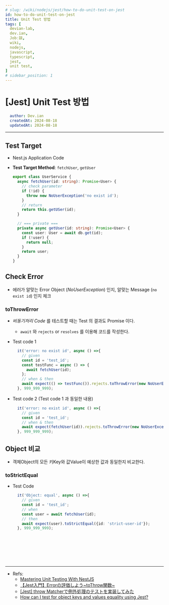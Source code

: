 ```yaml
---
# slug: /wiki/nodejs/jest/how-to-do-unit-test-on-jest
id: how-to-do-unit-test-on-jest
title: Unit Test 방법
tags: [
  devian-lab, 
  dev.ian,
  Jobː談,
  wiki,
  nodejs,
  javascript,
  typescript, 
  jest,
  unit test,
]
# sidebar_position: 1
---
```


<!--title -->
# [Jest] Unit Test 방법
<!--//title -->

<!-- 
```json
{
  "author": "Dev.ian",
  "createdAt": "2024-08-18",
  "updatedAt": "2024-08-18"
}
``` 
-->

```yaml
  author: Dev.ian
  createdAt: 2024-08-18
  updatedAt: 2024-08-18
```

---

## Test Target

  - Nest.js Application Code
  - **Test Target Method**: `fetchUser`, `getUser`

    ```typescript
    export class UserService {
      async fetchUser(id: string): Promise<User> {
        // check parameter
        if (!id) {
          throw new NoUserException('no exist id');
        }
        // return
        return this.getUSer(id);
      }

      // === private ===
      private async getUser(id: string): Promise<User> {
        const user: User = await db.get(id);
        if (!user) {
          return null;
        }
        return user;
      }
    }
    ```

## Check Error

  - 에러가 알맞는 Error Object (_NoUserException_) 인지, 알맞는 Message (`no exist id`) 인지 체크 

### toThrowError

  - _비동기처리 Code_ 를 테스트할 때는 Test 의 결과도 Promise 이다. 
    + `await` 와 `rejects` or `resolves` 를 이용해 코드를 작성한다.

  - Test code 1

    ```typescript
      it('error: no exist id', async () =>{
        // given
        const id = 'test_id';
        const testFunc = async () => {
          await fetchUser(id);
        };
        // when & then
        await expect(() => testFunc()).rejects.toThrowError(new NoUserException('no exist id'));
      }, 999_999_999);
    ```

  - Test code 2 (Test code 1 과 동일한 내용)

    ```typescript
      it('error: no exist id', async () =>{
        // given
        const id = 'test_id';
        // when & then
        await expect(fetchUser(id)).rejects.toThrowError(new NoUserException('no exist id'));
      }, 999_999_999);
    ```



## Object 비교
  
  - 객체Object의 모든 키Key와 값Value이 예상한 값과 동일한지 비교한다.

### toStrictEqual

  - Test Code

    ```typescript
      it('Object: equal', async () =>{
        // given
        const id = 'test_id';
        // when
        const user = await fetchUser(id);
        // then
        await expect(user).toStrictEqual({id: 'strict-user-id'});
      }, 999_999_999);
    ```




<br /><br /><br /><br /><br />

--- 
- Refs:
  + [Mastering Unit Testing With NestJS](https://dev.to/ehsaantech/mastering-unit-testing-with-nestjs-37g9)
  + [【Jest入門】Errorの評価しよう~toThrow関数~](https://qiita.com/YSasago/items/b5aae0c35a629f834752)
  + [[Jest] throw Matcherで例外処理のテストを実装してみた](https://dev.classmethod.jp/articles/testing-exception-handling-with-jest/)
  + [How can I test for object keys and values equality using Jest?](https://stackoverflow.com/questions/47754777/how-can-i-test-for-object-keys-and-values-equality-using-jest)